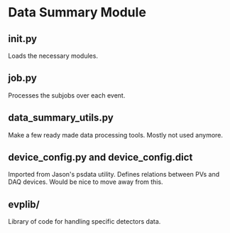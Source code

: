 # Data Summary Module


## __init__.py

Loads the necessary modules.

## job.py

Processes the subjobs over each event.

## data_summary_utils.py

Make a few ready made data processing tools.  Mostly not used anymore.

## device_config.py and device_config.dict

Imported from Jason's psdata utility.  Defines relations between PVs and DAQ devices.
Would be nice to move away from this.

## evplib/

Library of code for handling specific detectors data.
